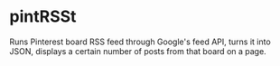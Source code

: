pintRSSt
========

Runs Pinterest board RSS feed through Google's feed API, turns it into JSON, displays a certain number of posts from that board on a page.